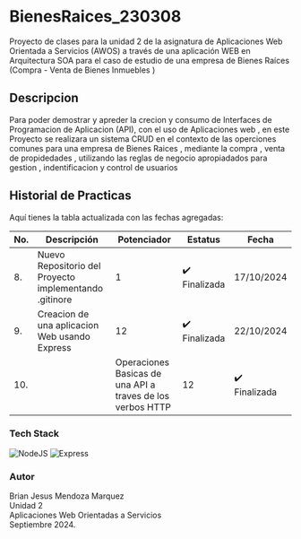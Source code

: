 # BienesRaices_230308
Proyecto de clases para la unidad 2 de la asignatura de Aplicaciones Web Orientada a Servicios (AWOS) a través de una aplicación  WEB en Arquitectura SOA para el caso de estudio de una empresa de Bienes Raíces (Compra - Venta de Bienes  Inmuebles )
## Descripcion 
Para poder demostrar y apreder la crecion y consumo de Interfaces de Programacion de Aplicacion (API), con el uso de Aplicaciones web , en este Proyecto se realizara un sistema CRUD en el contexto de las operciones comunes para una empresa de Bienes Raices , mediante la compra , venta de propidedades , utilizando las reglas de negocio apropiadados para gestion , indentificacion y control de usuarios

## Historial de Practicas 
Aquí tienes la tabla actualizada con las fechas agregadas:

|   No.| Descripción                                                | Potenciador | Estatus      | Fecha       |
|------|-----------------------------------------------------------|-------------|--------------|-------------|
| 8.   | Nuevo Repositorio del Proyecto implementando  .gitinore    | 1           | ✔️ Finalizada| 17/10/2024  |
| 9.   | Creacion de una aplicacion Web usando Express    | 12           | ✔️ Finalizada| 22/10/2024  |
| 10.   | |Operaciones Basicas de una API a traves de los verbos HTTP  | 12           | ✔️ Finalizada| 22/10/2024  |
### Tech Stack
![NodeJS](https://img.shields.io/badge/Node.js-43853D?style=for-the-badge&logo=node.js&logoColor=white) ![Express](https://img.shields.io/badge/Express.js-404D59?style=for-the-badge)

### Autor
Brian Jesus Mendoza Marquez <br>
Unidad 2<br>
Aplicaciones Web Orientadas a Servicios <br>
Septiembre 2024.
